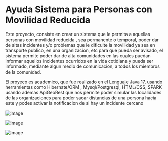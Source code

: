 # Ayuda Sistema para Personas con Movilidad Reducida

Este proyecto, consiste en crear un sistema que le permita a aquellas personas con movilidad reducida , sea permanente o temporal, poder dar de altas incidentes y/o problemas que le dificulte la movilidad ya sea en transporte publico, en una organizacion, etc para que pueda ser avisado, el sistema permite poder dar de alta comunidades en las cuales puedan informar aquellos incidentes ocurridos en la vida cotidiana y pueda ser informado, mediante algun medio de comunicacion, a todos los miembros de la comunidad. 


El proyeco es academico, que fue realizado en el Lenguaje Java 17, usando herramientas como Hibernate/ORM , Mysql/Postgresql, HTML/CSS, SPARK usando ademas ApiGeoRest que nos permite poder simular las localidades de las organizaciones para poder sacar distancias de una persona hacia este y podes activar la notificacion de si hay un incidente cercano


![image](https://github.com/alex-claure-m/Proyecto-mobility-helper/assets/82347863/42fb918e-01ff-4b2a-980b-517250bf5515)

![image](https://github.com/alex-claure-m/Proyecto-mobility-helper/assets/82347863/7957df00-fdf5-47c8-912b-f455e109398a)

![image](https://github.com/alex-claure-m/Proyecto-mobility-helper/assets/82347863/a668d37d-d980-4b0f-91d3-a8952e9068fe)
